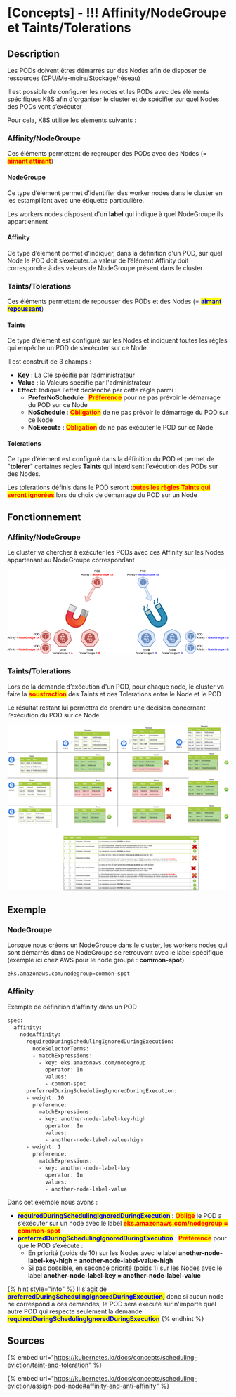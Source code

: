 # \[Concepts] - !!! Affinity/NodeGroupe et Taints/Tolerations

## Description

Les PODs doivent êtres démarrés sur des Nodes afin de disposer de ressources (CPU/Me-moire/Stockage/réseau)

Il est possible de configurer les nodes et les PODs avec des éléments spécifiques K8S afin d'organiser le cluster et de spécifier sur quel Nodes des PODs vont s’exécuter

Pour cela, K8S utilise les elements suivants :

### Affinity/NodeGroupe

Ces éléments permettent de regrouper des PODs avec des Nodes (= <mark style="color:red;">**aimant attirant**</mark>)

#### NodeGroupe

Ce type d’élément permet d'identifier des worker nodes dans le cluster en les estampillant avec une étiquette particulière.

Les workers nodes disposent d'un **label** qui indique à quel NodeGroupe ils appartiennent

#### Affinity

Ce type d’élément permet d'indiquer, dans la définition d'un POD, sur quel Node le POD doit s’exécuter.La valeur de l’élément Affinity doit correspondre à des valeurs de NodeGroupe présent dans le cluster

### Taints/Tolerations

Ces éléments permettent de repousser des PODs et des Nodes (= <mark style="color:blue;">**aimant repoussant**</mark>)

#### Taints

Ce type d’élément est configuré sur les Nodes et indiquent toutes les règles qui empêche un POD de s’exécuter sur ce Node

Il est construit de 3 champs :&#x20;

* **Key** : La Clé spécifie par l’administrateur
* **Value** : la Valeurs spécifie par l'administrateur
* **Effect**: Indique l'effet déclenché par cette règle parmi :&#x20;
  * **PreferNoSchedule** : <mark style="color:red;">**Préférence**</mark> pour ne pas prévoir le démarrage du POD sur ce Node
  * **NoSchedule** : <mark style="color:red;">**Obligation**</mark> de ne pas prévoir le démarrage du POD sur ce Node
  * **NoExecute** : <mark style="color:red;">**Obligation**</mark> de ne pas exécuter le POD sur ce Node

#### Tolerations

Ce type d’élément est configuré dans la définition du POD et permet de "**tolérer**" certaines règles **Taints** qui interdisent l’exécution des PODs sur des Nodes.

Les tolerations définis dans le POD seront t<mark style="color:red;">**outes les règles Taints qui seront ignorées**</mark> lors du choix de démarrage du POD sur un Node



## Fonctionnement

### Affinity/NodeGroupe

Le cluster va chercher à exécuter les PODs avec ces Affinity sur les Nodes appartenant au NodeGroupe correspondant

![](<../.gitbook/assets/K8S Affinity.drawio.png>)

### Taints/Tolerations

Lors de la demande d’exécution d'un POD, pour chaque node, le cluster va faire la <mark style="color:red;">**soustraction**</mark> des Taints et des Tolerations entre le Node et le POD

Le résultat restant lui permettra de prendre une décision concernant l’exécution du POD sur ce Node

![](<../.gitbook/assets/Taint Toleration.drawio.png>)

## Exemple

### NodeGroupe

Lorsque nous créons un NodeGroupe dans le cluster, les workers nodes qui sont démarrés dans ce NodeGroupe se retrouvent avec le label spécifique (exemple ici chez AWS pour le node groupe : **common-spot**)

```
eks.amazonaws.com/nodegroup=common-spot
```

### Affinity

Exemple de définition d'affinity dans un POD

```
spec:
  affinity:
    nodeAffinity:
      requiredDuringSchedulingIgnoredDuringExecution:
        nodeSelectorTerms:
        - matchExpressions:
          - key: eks.amazonaws.com/nodegroup
            operator: In
            values:
            - common-spot
      preferredDuringSchedulingIgnoredDuringExecution:
      - weight: 10
        preference:
          matchExpressions:
          - key: another-node-label-key-high
            operator: In
            values:
            - another-node-label-value-high
      - weight: 1
        preference:
          matchExpressions:
          - key: another-node-label-key
            operator: In
            values:
            - another-node-label-value
```

Dans cet exemple nous avons :&#x20;

* <mark style="color:blue;">**requiredDuringSchedulingIgnoredDuringExecution**</mark> : <mark style="color:red;">**Oblige**</mark> le POD a s’exécuter sur un node avec le label <mark style="color:red;">**eks.amazonaws.com/nodegroup = common-spot**</mark>
* <mark style="color:blue;">**preferredDuringSchedulingIgnoredDuringExecution**</mark> : <mark style="color:red;">**Préférence**</mark> pour que le POD s’exécute :&#x20;
  * En priorité (poids de 10) sur les Nodes avec le label **another-node-label-key-high = another-node-label-value-high**
  * Si pas possible, en seconde priorité (poids 1) sur les Nodes avec le label **another-node-label-key = another-node-label-value**

{% hint style="info" %}
Il s'agit de <mark style="color:blue;">**preferredDuringSchedulingIgnoredDuringExecution,**</mark> donc si aucun node ne correspond à ces demandes, le POD sera executé sur n'importe quel autre POD qui respecte seulement la demande <mark style="color:blue;">**requiredDuringSchedulingIgnoredDuringExecution**</mark>&#x20;
{% endhint %}



## Sources

{% embed url="https://kubernetes.io/docs/concepts/scheduling-eviction/taint-and-toleration" %}

{% embed url="https://kubernetes.io/docs/concepts/scheduling-eviction/assign-pod-node#affinity-and-anti-affinity" %}
